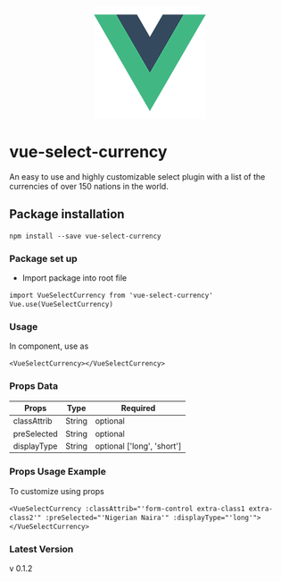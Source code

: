 <p align="center"><img src="assets/logo.png"></p>

# vue-select-currency
An easy to use and highly customizable select plugin with a list of the currencies of over 150 nations in the world.  

## Package installation
```
npm install --save vue-select-currency
```

### Package set up
* Import package into root file
```
import VueSelectCurrency from 'vue-select-currency'
Vue.use(VueSelectCurrency)
```

### Usage 
In component, use as
```
<VueSelectCurrency></VueSelectCurrency>
```

### Props Data
| Props | Type | Required |
|-------------|--------|----------|
| classAttrib | String | optional |
| preSelected | String | optional |
| displayType | String | optional ['long', 'short'] |

### Props Usage Example
To customize using props
```
<VueSelectCurrency :classAttrib="'form-control extra-class1 extra-class2'" :preSelected="'Nigerian Naira'" :displayType="'long'"></VueSelectCurrency>
```

### Latest Version
v 0.1.2
 
